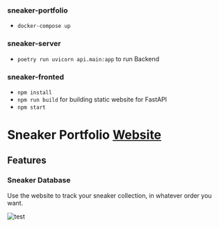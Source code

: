 ### sneaker-portfolio
- `docker-compose up`

### sneaker-server
- `poetry run uvicorn api.main:app` to run Backend

### sneaker-fronted
- `npm install`
- `npm run build` for building static website for FastAPI
- `npm start`


# Sneaker Portfolio  [Website](nsli.me)

## Features

### Sneaker Database

Use the website to track your sneaker collection, in whatever order you want.

![test](gifs/chrome_eFynp19bfc.gif)